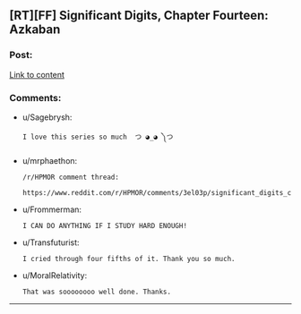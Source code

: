 ## [RT][FF] Significant Digits, Chapter Fourteen: Azkaban

### Post:

[Link to content](http://www.anarchyishyperbole.com/2015/07/significant-digits-chapter-fourteen.html)

### Comments:

- u/Sagebrysh:
  ```
  I love this series so much  つ ◕_◕ ༽つ
  ```

- u/mrphaethon:
  ```
  /r/HPMOR comment thread:

  https://www.reddit.com/r/HPMOR/comments/3el03p/significant_digits_chapter_fourteen_azkaban/
  ```

- u/Frommerman:
  ```
  I CAN DO ANYTHING IF I STUDY HARD ENOUGH!
  ```

- u/Transfuturist:
  ```
  I cried through four fifths of it. Thank you so much.
  ```

- u/MoralRelativity:
  ```
  That was soooooooo well done. Thanks.
  ```

---

